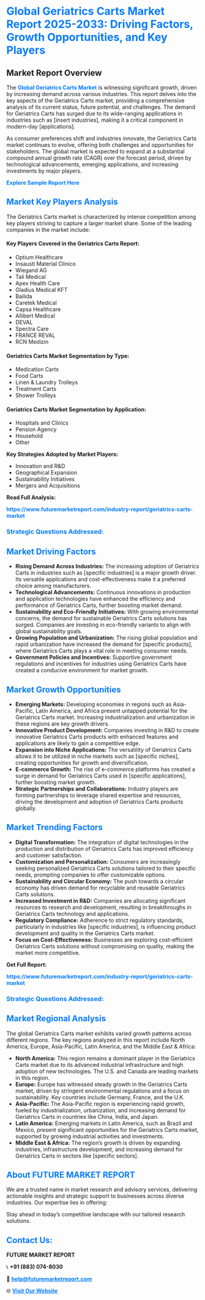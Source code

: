 <h1 style="color: #007BFF;">Global Geriatrics Carts Market Report 2025-2033: Driving Factors, Growth Opportunities, and Key Players</h1>

<section id="overview">
<h2>Market Report Overview</h2>
<p>The <a href="https://www.futuremarketreport.com/industry-report/geriatrics-carts-market" style="color: #007BFF; text-decoration: none;"><strong>Global Geriatrics Carts Market</strong></a> is witnessing significant growth, driven by increasing demand across various industries. This report delves into the key aspects of the Geriatrics Carts market, providing a comprehensive analysis of its current status, future potential, and challenges. The demand for Geriatrics Carts has surged due to its wide-ranging applications in industries such as [insert industries], making it a critical component in modern-day [applications].</p>
<p>As consumer preferences shift and industries innovate, the Geriatrics Carts market continues to evolve, offering both challenges and opportunities for stakeholders. The global market is expected to expand at a substantial compound annual growth rate (CAGR) over the forecast period, driven by technological advancements, emerging applications, and increasing investments by major players.</p>
</section>

<section id="overview">
<p><a href="https://www.futuremarketreport.com/request-sample/reportId=79012" style="color: #007BFF; text-decoration: none;"><strong>Explore Sample Report Here</strong></a></p>
</section>

<section id="key-players">
<h2 style="color: #007BFF;">Market Key Players Analysis</h2>
<p>The Geriatrics Carts market is characterized by intense competition among key players striving to capture a larger market share. Some of the leading companies in the market include:</p>
<h4>Key Players Covered in the Geriatrics Carts Report:</h4>
<ul><li>Optium Healthcare</li><li>Insausti Material Clinico</li><li>Wiegand AG</li><li>Tali Medical</li><li>Apex Health Care</li><li>Gladius Medical KFT</li><li>Bailida</li><li>Caretek Medical</li><li>Capsa Healthcare</li><li>Allibert Medical</li><li>DEVAL</li><li>Spectra Care</li><li>FRANCE REVAL</li><li>RCN Medizin</li></ul>
<h4>Geriatrics Carts Market Segmentation by Type:</h4>
<ul><li>Medication Carts</li><li>Food Carts</li><li>Linen &amp; Laundry Trolleys</li><li>Treatment Carts</li><li>Shower Trolleys</li></ul>

<h4>Geriatrics Carts Market Segmentation by Application:</h4>
<ul><li>Hospitals and Clinics</li><li>Pension Agency</li><li>Household</li><li>Other</li></ul>
<p><strong>Key Strategies Adopted by Market Players:</strong></p>
<ul>
<li>Innovation and R&D</li>
<li>Geographical Expansion</li>
<li>Sustainability Initiatives</li>
<li>Mergers and Acquisitions</li>
</ul>
</section>

<section>
<p><strong>Read Full Analysis: </strong></p><a href="https://www.futuremarketreport.com/industry-report/geriatrics-carts-market" style="color: #007BFF; text-decoration: none;"><strong>https://www.futuremarketreport.com/industry-report/geriatrics-carts-market</strong></a>
<h3 style="color: #007BFF;">Strategic Questions Addressed:</h3>
</section>

<section id="driving-factors">
<h2 style="color: #007BFF;">Market Driving Factors</h2>
<ul>
<li><strong>Rising Demand Across Industries:</strong> The increasing adoption of Geriatrics Carts in industries such as [specific industries] is a major growth driver. Its versatile applications and cost-effectiveness make it a preferred choice among manufacturers.</li>
<li><strong>Technological Advancements:</strong> Continuous innovations in production and application technologies have enhanced the efficiency and performance of Geriatrics Carts, further boosting market demand.</li>
<li><strong>Sustainability and Eco-Friendly Initiatives:</strong> With growing environmental concerns, the demand for sustainable Geriatrics Carts solutions has surged. Companies are investing in eco-friendly variants to align with global sustainability goals.</li>
<li><strong>Growing Population and Urbanization:</strong> The rising global population and rapid urbanization have increased the demand for [specific products], where Geriatrics Carts plays a vital role in meeting consumer needs.</li>
<li><strong>Government Policies and Incentives:</strong> Supportive government regulations and incentives for industries using Geriatrics Carts have created a conducive environment for market growth.</li>
</ul>
</section>

<section id="growth-opportunities">
<h2 style="color: #007BFF;">Market Growth Opportunities</h2>
<ul>
<li><strong>Emerging Markets:</strong> Developing economies in regions such as Asia-Pacific, Latin America, and Africa present untapped potential for the Geriatrics Carts market. Increasing industrialization and urbanization in these regions are key growth drivers.</li>
<li><strong>Innovative Product Development:</strong> Companies investing in R&D to create innovative Geriatrics Carts products with enhanced features and applications are likely to gain a competitive edge.</li>
<li><strong>Expansion into Niche Applications:</strong> The versatility of Geriatrics Carts allows it to be utilized in niche markets such as [specific niches], creating opportunities for growth and diversification.</li>
<li><strong>E-commerce Growth:</strong> The rise of e-commerce platforms has created a surge in demand for Geriatrics Carts used in [specific applications], further boosting market growth.</li>
<li><strong>Strategic Partnerships and Collaborations:</strong> Industry players are forming partnerships to leverage shared expertise and resources, driving the development and adoption of Geriatrics Carts products globally.</li>
</ul>
</section>

<section id="trending-factors">
<h2 style="color: #007BFF;">Market Trending Factors</h2>
<ul>
<li><strong>Digital Transformation:</strong> The integration of digital technologies in the production and distribution of Geriatrics Carts has improved efficiency and customer satisfaction.</li>
<li><strong>Customization and Personalization:</strong> Consumers are increasingly seeking personalized Geriatrics Carts solutions tailored to their specific needs, prompting companies to offer customizable options.</li>
<li><strong>Sustainability and Circular Economy:</strong> The push towards a circular economy has driven demand for recyclable and reusable Geriatrics Carts solutions.</li>
<li><strong>Increased Investment in R&D:</strong> Companies are allocating significant resources to research and development, resulting in breakthroughs in Geriatrics Carts technology and applications.</li>
<li><strong>Regulatory Compliance:</strong> Adherence to strict regulatory standards, particularly in industries like [specific industries], is influencing product development and quality in the Geriatrics Carts market.</li>
<li><strong>Focus on Cost-Effectiveness:</strong> Businesses are exploring cost-efficient Geriatrics Carts solutions without compromising on quality, making the market more competitive.</li>
</ul>
</section>

<section>
<p><strong>Get Full Report: </strong></p><a href="https://www.futuremarketreport.com/industry-report/geriatrics-carts-market" style="color: #007BFF; text-decoration: none;"><strong>https://www.futuremarketreport.com/industry-report/geriatrics-carts-market</strong></a>
<h3 style="color: #007BFF;">Strategic Questions Addressed:</h3>
</section>


<section id="regional-analysis">
<h2 style="color: #007BFF;">Market Regional Analysis</h2>
<p>The global Geriatrics Carts market exhibits varied growth patterns across different regions. The key regions analyzed in this report include North America, Europe, Asia-Pacific, Latin America, and the Middle East & Africa:</p>
<ul>
<li><strong>North America:</strong> This region remains a dominant player in the Geriatrics Carts market due to its advanced industrial infrastructure and high adoption of new technologies. The U.S. and Canada are leading markets in this region.</li>
<li><strong>Europe:</strong> Europe has witnessed steady growth in the Geriatrics Carts market, driven by stringent environmental regulations and a focus on sustainability. Key countries include Germany, France, and the U.K.</li>
<li><strong>Asia-Pacific:</strong> The Asia-Pacific region is experiencing rapid growth, fueled by industrialization, urbanization, and increasing demand for Geriatrics Carts in countries like China, India, and Japan.</li>
<li><strong>Latin America:</strong> Emerging markets in Latin America, such as Brazil and Mexico, present significant opportunities for the Geriatrics Carts market, supported by growing industrial activities and investments.</li>
<li><strong>Middle East & Africa:</strong> The region’s growth is driven by expanding industries, infrastructure development, and increasing demand for Geriatrics Carts in sectors like [specific sectors].</li>
</ul>
</section>

<footer>
<h2 style="color: #007BFF;">About FUTURE MARKET REPORT</h2>
<p>We are a trusted name in market research and advisory services, delivering actionable insights and strategic support to businesses across diverse industries. Our expertise lies in offering:</p>

<p>Stay ahead in today’s competitive landscape with our tailored research solutions.</p>

<h2 style="color: #007BFF;">Contact Us:</h2>
<p><strong>FUTURE MARKET REPORT</strong></p>
<p>📞 <strong>+91 (883) 074-8030</strong></p>
<p>📧 <strong><a href="mailto:help@futuremarketreport.com" style="color: #007BFF;">help@futuremarketreport.com</a></strong></p>
<p>🌐 <strong><a href="https://www.futuremarketreport.com/" style="color: #007BFF;">Visit Our Website</a></strong></p>
</footer>